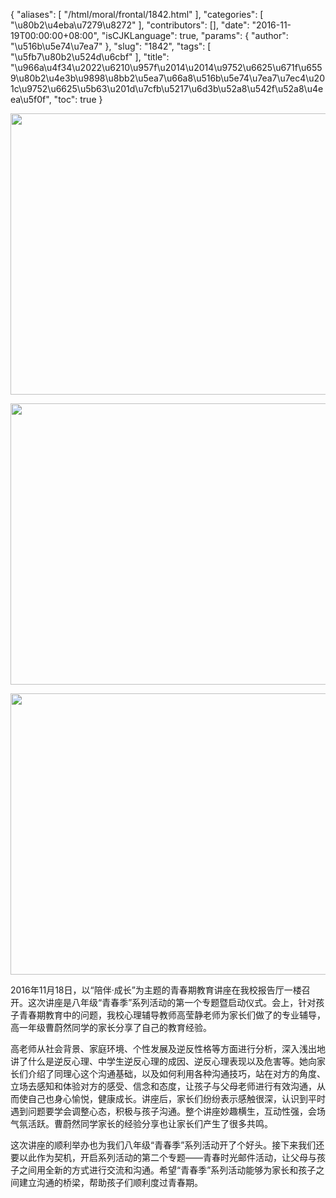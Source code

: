 {
    "aliases": [
        "/html/moral/frontal/1842.html"
    ],
    "categories": [
        "\u80b2\u4eba\u7279\u8272"
    ],
    "contributors": [],
    "date": "2016-11-19T00:00:00+08:00",
    "isCJKLanguage": true,
    "params": {
        "author": "\u516b\u5e74\u7ea7"
    },
    "slug": "1842",
    "tags": [
        "\u5fb7\u80b2\u524d\u6cbf"
    ],
    "title": "\u966a\u4f34\u2022\u6210\u957f\u2014\u2014\u9752\u6625\u671f\u6559\u80b2\u4e3b\u9898\u8bb2\u5ea7\u66a8\u516b\u5e74\u7ea7\u7ec4\u201c\u9752\u6625\u5b63\u201d\u7cfb\u5217\u6d3b\u52a8\u542f\u52a8\u4eea\u5f0f",
    "toc": true
}


<img
    src="https://cdn.tfls.online/mirror/full/c1d94cb45125ce2d7a57741ed19538130b6763e6.jpg"
    style="display:block;margin-left:auto;margin-right:auto;"
    decoding="async"
    fetchpriority="auto"
    loading="lazy"
    height="450"
    width="600"
/>





<img
    src="https://cdn.tfls.online/mirror/full/5ee801b8cded72368158bdeed9b49c0339b71e38.jpg"
    style="display:block;margin-left:auto;margin-right:auto;"
    decoding="async"
    fetchpriority="auto"
    loading="lazy"
    height="450"
    width="600"
/>





<img
    src="https://cdn.tfls.online/mirror/full/492e0ac19c388bb49707bce7fb1273b9d7fc36f0.jpg"
    style="display:block;margin-left:auto;margin-right:auto;"
    decoding="async"
    fetchpriority="auto"
    loading="lazy"
    height="450"
    width="600"
/>




 




2016年11月18日，以“陪伴·成长”为主题的青春期教育讲座在我校报告厅一楼召开。这次讲座是八年级“青春季”系列活动的第一个专题暨启动仪式。会上，针对孩子青春期教育中的问题，我校心理辅导教师高莹静老师为家长们做了的专业辅导，高一年级曹蔚然同学的家长分享了自己的教育经验。




高老师从社会背景、家庭环境、个性发展及逆反性格等方面进行分析，深入浅出地讲了什么是逆反心理、中学生逆反心理的成因、逆反心理表现以及危害等。她向家长们介绍了同理心这个沟通基础，以及如何利用各种沟通技巧，站在对方的角度、立场去感知和体验对方的感受、信念和态度，让孩子与父母老师进行有效沟通，从而使自己也身心愉悦，健康成长。讲座后，家长们纷纷表示感触很深，认识到平时遇到问题要学会调整心态，积极与孩子沟通。整个讲座妙趣横生，互动性强，会场气氛活跃。曹蔚然同学家长的经验分享也让家长们产生了很多共鸣。




这次讲座的顺利举办也为我们八年级“青春季”系列活动开了个好头。接下来我们还要以此作为契机，开启系列活动的第二个专题——青春时光邮件活动，让父母与孩子之间用全新的方式进行交流和沟通。希望“青春季”系列活动能够为家长和孩子之间建立沟通的桥梁，帮助孩子们顺利度过青春期。




  




